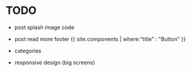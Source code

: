 # TODO

- post splash image code
- post read more footer {{ site.components | where:"title" : "Button" }}
- categories

- responsive design (big screens)

